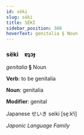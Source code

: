 ```yaml
---
id: sëki
slug: sëki
title: SËKİ
sidebar_position: 380
hoverText: genitalia § Noun
---
```


### sëki&emsp;<span kind="abugida">ɐʇɔɟ</span>

*genitalia* **§** Noun

**Verb**: to be genitalia

**Noun**: genitalia

**Modifier**: genital

Japanese せいき seiki [se̞ːkʲi]

*Japonic Language Family*